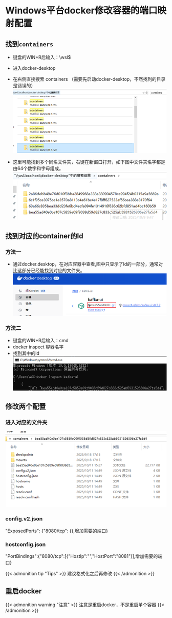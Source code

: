 # Windows平台docker修改容器的端口映射配置



<!--more-->

## 找到`containers`
* 键盘的WIN+R后输入：\\wsl$
* 进入docker-desktop
* 在右侧直接搜索 containers （需要先启动docker-desktop，不然找到的目录是错误的）
![](/images/windows平台docker修改容器的端口映射配置/1.png)

* 这里可能找到多个同名文件夹，右键在新窗口打开，如下图中文件夹名字都是由64个数字和字母组成。
![](/images/windows平台docker修改容器的端口映射配置/2.png)

## 找到对应的container的Id
### 方法一
* 通过docker.desktop，在对应容器中查看,图中只显示了Id的一部分，通常对比这部分已经能找到对应的文件夹。
![](/images/windows平台docker修改容器的端口映射配置/3.png)

### 方法二
* 键盘的WIN+R后输入：cmd
* docker inspect 容器名字
* 找到其中的Id  
![](/images/windows平台docker修改容器的端口映射配置/4.png)

## 修改两个配置
### 进入对应的文件夹
![](/images/windows平台docker修改容器的端口映射配置/5.png)

### config.v2.json
"ExposedPorts": {"8080/tcp": {},增加需要的端口}

### hostconfig.json
"PortBindings":{"8080/tcp":[{"HostIp":"","HostPort":"8081"}],增加需要的端口}

{{< admonition tip "Tips" >}}
建议格式化之后再修改
{{< /admonition >}}

## 重启docker
{{< admonition warning "注意" >}}
注意是重启docker，不是重启单个容器
{{< /admonition >}}
